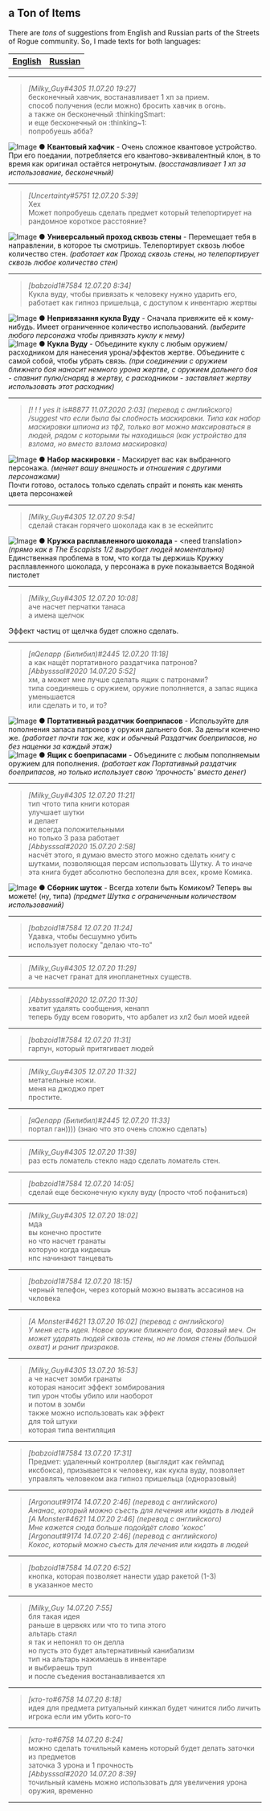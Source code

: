 ﻿## a Ton of Items ##

There are *tons* of suggestions from English and Russian parts of the Streets of Rogue community. So, I made texts for both languages:

<table>
<th><a href="https://github.com/Abbysssal/aToI/blob/master/README.md">English</a></th>
<th><a href="https://github.com/Abbysssal/aToI/blob/master/README-ru.md">Russian</a></th>
</table>

***
> *[Milky_Guy#4305 11.07.20 19:27]*<br/>
> бесконечный хавчик, востанавливает 1 хп за прием.<br/>
> способ получения (если можно) бросить хавчик в огонь.<br/>
> а также он бесконечный :thinkingSmart:<br/>
> и еще бесконечный он :thinking\~1:<br/>
> попробуешь абба?<br/>

![Image](./img/QuantumFud.png)
● **Квантовый хафчик** - Очень сложное квантовое устройство. При его поедании, потребляется его квантово-эквивалентный клон, в то время как оригинал остаётся нетронутым. *(восстанавливает 1 хп за использование, бесконечный)*<br/>
***
> *[Uncertainty#5751 12.07.20 5:39]*<br/>
> Хех<br/>
> Может попробуешь сделать предмет который телепортирует на рандомное короткое расстояние?<br/>

![Image](./img/WildBypasser.png)
● **Универсальный проход сквозь стены** - Перемещает тебя в направлении, в которое ты смотришь. Телепортирует сквозь любое количество стен. *(работает как Проход сквозь стены, но телепортирует сквозь любое количество стен)*<br/>
***
> *[babzoid1#7584 12.07.20 8:34]*<br/>
> Кукла вуду, чтобы привязать к человеку нужно ударить его, работает как гипноз пришельца, с доступом к инвентарю жертвы<br/>

![Image](./img/VoodooInactive.png)
● **Непривязання кукла Вуду** - Сначала привяжите её к кому-нибудь. Имеет ограниченное количество использований. *(выберите любого персонажа чтобы привязать куклу к нему)*<br/>
![Image](./img/Voodoo.png)
● **Кукла Вуду** - Объедините куклу с любым оружием/расходником для нанесения урона/эффектов жертве. Объедините с самой собой, чтобы убрать связь. *(при соединении с оружием ближнего боя наносит немного урона жертве, с оружием дальнего боя - спавнит пулю/снаряд в жертву, с расходником - заставляет жертву использовать этот расходник)*<br/>
***
> *[! ! ! yes it is#8877 11.07.2020 2:03] (перевод с английского)*<br/>
> */suggest что если была бы спобность маскировки. Типа как набор маскировки шпиона из тф2, только вот можно максироваться в людей, рядом с которыми ты находишься (как устройство для взлома, но вместо взлома маскировка)*<br/>

![Image](./img/DisguiseKit.png)
● **Набор маскировки** - Маскирует вас как выбранного персонажа. *(меняет вашу внешность и отношения с другими персонажами)*<br/>
Почти готово, осталось только сделать спрайт и понять как менять цвета персонажей<br/>
***
> *[Milky_Guy#4305 12.07.20 9:54]*<br/>
> сделай стакан горячего шоколада как в зе ескейпитс<br/>

![Image](./img/CupOfMoltenChocolate.png)
● **Кружка расплавленного шоколада** - \<need translation\> *(прямо как в The Escapists 1/2 вырубает людей моментально)*<br/>
Единственная проблема в том, что когда ты держишь Кружку расплавленного шоколада, у персонажа в руке показывается Водяной пистолет<br/>
***
> *[Milky_Guy#4305 12.07.20 10:08]*<br/>
> аче насчет перчатки танаса<br/>
> а имена щелчок<br/>

Эффект частиц от щелчка будет сложно сделать.<br/>
***
> *[яQenapp (Билибил)#2445 12.07.20 11:18]*<br/>
> а как нащёт портативного раздатчика патронов?<br/>
> *[Abbysssal#2020 14.07.20 5:52]*<br/>
> хм, а может мне лучше сделать ящик с патронами?<br/>
> типа соединяешь с оружием, оружие пополняется, а запас ящика уменьшается<br/>
> или сделать и то, и то?<br/>

![Image](./img/PortableAmmoDispenser.png)
● **Портативный раздатчик боеприпасов** - Используйте для пополнения запаса патронов у оружия дальнего боя. За деньги конечно же. *(работает почти так же, как и обычный Раздатчик боеприпасов, но без наценки за каждый этаж)*<br/>
![Image](./img/AmmoBox.png)
● **Ящик с боеприпасами** - Объедините с любым пополняемым оружием для пополнения. *(работает как Портативный раздатчик боеприпасов, но только использует свою 'прочность' вместо денег)*<br/>
***
> *[Milky_Guy#4305 12.07.20 11:21]*<br/>
> тип чтото типа книги которая<br/>
> улучшает шутки<br/>
> и делает<br/>
> их всегда положительными<br/>
> но только 3 раза работает<br/>
> *[Abbysssal#2020 15.07.20 2:58]*<br/>
> насчёт этого, я думаю вместо этого можно сделать книгу с шутками, позволяющая персам использовать Шутку. А то иначе эта книга будет абсолютно бесполезна для всех, кроме Комика.<br/>

![Image](./img/JokeBook.png)
● **Сборник шуток** - Всегда хотели быть Комиком? Теперь вы можете! (ну, типа) *(предмет Шутка с ограниченным количеством использований)*<br/>
***
> *[babzoid1#7584 12.07.20 11:24]*<br/>
> Удавка, чтобы бесшумно убить<br/>
> использует полоску "делаю что-то"<br/>
***
> *[Milky_Guy#4305 12.07.20 11:29]*<br/>
> а че насчет гранат для инопланетных существ.<br/>
***
> *[Abbysssal#2020 12.07.20 11:30]*<br/>
> хватит удалять сообщения, кенапп<br/>
> теперь буду всем говорить, что арбалет из хл2 был моей идеей<br/>
***
> *[babzoid1#7584 12.07.20 11:31]*<br/>
> гарпун, который притягивает людей<br/>
***
> *[Milky_Guy#4305 12.07.20 11:32]*<br/>
> метательные ножи.<br/>
> меня на джоджо прет<br/>
> простите.<br/>
***
> *[яQenapp (Билибил)#2445 12.07.20 11:33]*<br/>
> портал ган)))) (знаю что это очень сложно сделать)<br/>
***
> *[Milky_Guy#4305 12.07.20 11:39]*<br/>
> раз есть ломатель стекло надо сделать ломатель стен.<br/>
***
> *[babzoid1#7584 12.07.20 14:05]*<br/>
> сделай еще бесконечную куклу вуду (просто чтоб пофаниться)<br/>
***
> *[Milky_Guy#4305 12.07.20 18:02]*<br/>
> мда<br/>
> вы конечно простите<br/>
> но что насчет гранаты<br/>
> которую когда кидаешь<br/>
> нпс начинают танцевать<br/>
***
> *[babzoid1#7584 12.07.20 18:15]*<br/>
> черный телефон, через который можно вызвать ассасинов на чкловека<br/>
***
> *[A Monster#4621 13.07.20 16:02] (перевод с английского)*<br/>
> *У меня есть идея. Новое оружие ближнего боя, Фазовый меч. Он может ударять людей сквозь стены, но не ломая стены (большой охват) и ранит призраков.*<br/>
***
> *[Milky_Guy#4305 13.07.20 16:53]*<br/>
> а че насчет зомби гранаты<br/>
> которая наносит эффект зомбирования<br/>
> тип урон чтобы убило или наоборот<br/>
> и потом в зомби<br/>
> также можно использовать как эффект<br/>
> для той штуки<br/>
> которая типа вентиляция<br/>
***
> *[babzoid1#7584 13.07.20 17:31]*<br/>
> Предмет: удаленный контроллер (выглядит как геймпад иксбокса), призывается к человеку, как кукла вуду, позволяет управлять человеком  ака гипноз пришельца (одноразовый)<br/>
***
> *[Argonaut#9174 14.07.20 2:46] (перевод с английского)*<br/>
> *Ананас, который можно съесть для лечения или кидать в людей*<br/>
> *[A Monster#4621 14.07.20 2:46] (перевод с английского)*<br/>
> *Мне кажется сюда больше подойдёт слово 'кокос'*<br/>
> *[Argonaut#9174 14.07.20 2:46] (перевод с английского)*<br/>
> *Кокос, который можно съесть для лечения или кидать в людей*<br/>
***
> *[babzoid1#7584 14.07.20 6:52]*<br/>
> кнопка, которая позволяет нанести удар ракетой (1-3)<br/>
> в указанное место<br/>
***
> *[Milky_Guy 14.07.20 7:55]*<br/>
> бля такая идея<br/>
> раньше в цервкях или что то типа этого<br/>
> альтарь стаял<br/>
> я так и непонял то он делла<br/>
> но пусть это будет альтернативный канибализм<br/>
> тип на альтарь нажимаешь в инвентаре<br/>
> и выбираешь труп<br/>
> и после съедения востанавливается хп<br/>
***
> *[кто-то#6758 14.07.20 8:18]*<br/>
> идея для предмета ритуальный кинжал будет чинится либо личить игрока если им убить кого-то<br/>
***
> *[кто-то#6758 14.07.20 8:24]*<br/>
> можно сделать точильный камень который будет делать заточки из предметов<br/>
> заточка 3 урона и 1 прочность<br/>
> *[Abbysssal#2020 14.07.20 8:39]*<br/>
> точильный камень можно использовать для увеличения урона оружия, временно<br/>
***


















